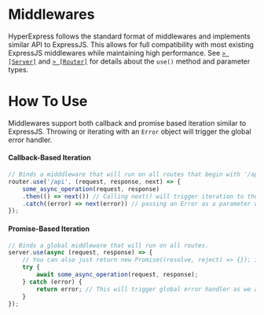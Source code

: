 # Middlewares
HyperExpress follows the standard format of middlewares and implements similar API to ExpressJS. This allows for full compatibility with most existing ExpressJS middlewares while maintaining high performance. See [`> [Server]`](./Server.md) and [`> [Router]`](./Router.md) for details about the `use()` method and parameter types.

# How To Use
Middlewares support both callback and promise based iteration similar to ExpressJS. Throwing or iterating with an `Error` object will trigger the global error handler.

#### Callback-Based Iteration
```javascript
// Binds a midddleware that will run on all routes that begin with '/api' in this router.
router.use('/api', (request, response, next) => {
    some_async_operation(request, response)
    .then(() => next()) // Calling next() will trigger iteration to the next middleware
    .catch((error) => next(error)) // passing an Error as a parameter will automatically trigger global error handler
});
```

#### Promise-Based Iteration
```javascript
// Binds a global middleware that will run on all routes.
server.use(async (request, response) => {
    // You can also just return new Promise((resolve, reject) => {}); instead of async callback
    try {
        await some_async_operation(request, response);
    } catch (error) {
        return error; // This will trigger global error handler as we are returning an Error
    }
});
```